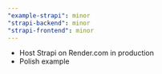 ```yaml
---
"example-strapi": minor
"strapi-backend": minor
"strapi-frontend": minor
---
```


- Host Strapi on Render.com in production
- Polish example
